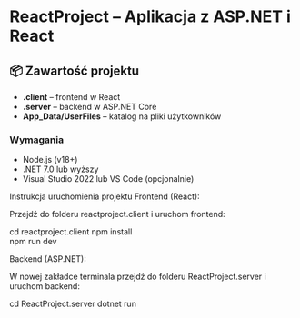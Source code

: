# ReactProject – Aplikacja z ASP.NET i React

## 📦 Zawartość projektu

- **.client** – frontend w React
- **.server** – backend w ASP.NET Core
- **App_Data/UserFiles** – katalog na pliki użytkowników

### Wymagania

- Node.js (v18+)
- .NET 7.0 lub wyższy
- Visual Studio 2022 lub VS Code (opcjonalnie)


Instrukcja uruchomienia projektu
Frontend (React):

Przejdź do folderu  reactproject.client i uruchom frontend:

cd reactproject.client
npm install       
npm run dev

Backend (ASP.NET):

W nowej zakładce terminala przejdź do folderu ReactProject.server i uruchom backend:

cd ReactProject.server
dotnet run
